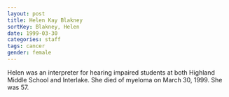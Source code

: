 ```yaml
---
layout: post
title: Helen Kay Blakney
sortKey: Blakney, Helen
date: 1999-03-30
categories: staff
tags: cancer
gender: female
---
```

Helen was an interpreter for hearing impaired students at both Highland Middle School and Interlake. She died of myeloma on March 30, 1999. She was 57.
